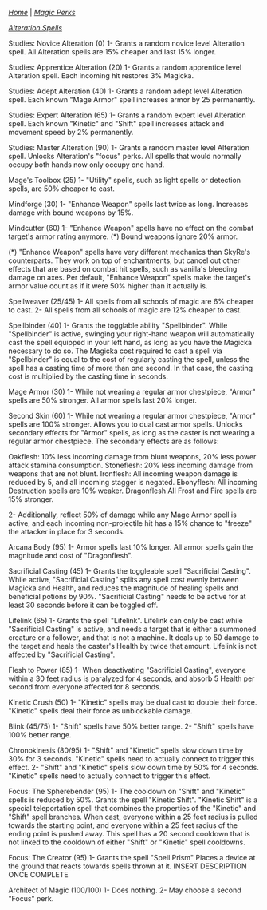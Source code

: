 _[Home](../)_ |
_[Magic Perks](../magic)_

_[Alteration Spells](./spells/alteration.md)_

Studies: Novice Alteration (0)
1- Grants a random novice level Alteration spell. All Alteration spells are 15% cheaper and last 15% longer.

Studies: Apprentice Alteration (20)
1- Grants a random apprentice level Alteration spell. Each incoming hit restores 3% Magicka.

Studies: Adept Alteration (40)
1- Grants a random adept level Alteration spell. Each known "Mage Armor" spell increases armor by 25 permanently.

Studies: Expert Alteration (65)
1- Grants a random expert level Alteration spell. Each known "Kinetic" and "Shift" spell increases attack and movement speed by 2% permanently.

Studies: Master Alteration (90)
1- Grants a random master level Alteration spell. Unlocks Alteration's "focus" perks. All spells that would normally occupy both hands now only occupy one hand.

Mage's Toolbox (25)
1- "Utility" spells, such as light spells or detection spells, are 50% cheaper to cast.

Mindforge (30)
1- "Enhance Weapon" spells last twice as long. Increases damage with bound weapons by 15%.

Mindcutter (60)
1- "Enhance Weapon" spells have no effect on the combat target's armor rating anymore. (*) Bound weapons ignore 20% armor.

(*) "Enhance Weapon" spells have very different mechanics than SkyRe's counterparts. They
	work on top of enchantments, but cancel out other effects that are based on
	combat hit spells, such as vanilla's bleeding damage on axes.
	Per default, "Enhance Weapon" spells make the target's armor value count as if it
	were 50% higher than it actually is.

Spellweaver (25/45)
1- All spells from all schools of magic are 6% cheaper to cast. 
2- All spells from all schools of magic are 12% cheaper to cast.

Spellbinder (40)
1- Grants the togglable ability "Spellbinder". While "Spellbinder" is active, swinging
	your right-hand weapon will automatically cast the spell equipped in your left hand,
	as long as you have the Magicka necessary to do so. The Magicka cost required to
	cast a spell via "Spellbinder" is equal to the cost of regularly casting the spell,
	unless the spell has a casting time of more than one second. In that case, the casting
	cost is multiplied by the casting time in seconds.

Mage Armor (30)
1- While not wearing a regular armor chestpiece, "Armor" spells are 50% stronger.
	All armor spells last 20% longer.

Second Skin (60)
1- While not wearing a regular armor chestpiece, "Armor" spells are 100% stronger.
	Allows you to dual cast armor spells.
	Unlocks secondary effects for "Armor" spells, 
	as long as the caster is not wearing a regular armor chestpiece. The secondary 
	effects are as follows:

Oakflesh: 10% less incoming damage from blunt weapons, 20% less power attack stamina consumption.
Stoneflesh: 20% less incoming damage from weapons that are not blunt.
Ironflesh: All incoming weapon damage is reduced by 5, and all incoming stagger is negated.
Ebonyflesh: All incoming Destruction spells are 10% weaker.
Dragonflesh All Frost and Fire spells are 15% stronger.

2- Additionally, reflect 50% of damage while any Mage Armor spell is active, and each incoming non-projectile hit has a 15% chance to "freeze" the attacker in place for 3 seconds.

Arcana Body (95)
1- Armor spells last 10% longer. All armor spells gain the magnitude and cost of "Dragonflesh".

Sacrificial Casting (45)
1- Grants the toggleable spell "Sacrificial Casting". 
	While active, "Sacrificial Casting" splits any spell cost evenly between Magicka and Health, and reduces the magnitude of healing spells and beneficial potions by 90%. "Sacrificial Casting" needs to be active for at least 30 seconds before it can be toggled off.

Lifelink (65)
1- Grants the spell "Lifelink". 
	Lifelink can only be cast while "Sacrificial Casting" is active, and needs a target that is either a summoned creature or a follower, and that is not a machine. It deals up to 50 damage to the target and heals the caster's Health by twice that amount. Lifelink is not affected by "Sacrificial Casting".

Flesh to Power (85)
1- When deactivating "Sacrificial Casting", everyone within a 30 feet radius is paralyzed for 4 seconds, and absorb 5 Health per second from everyone affected for 8 seconds.

Kinetic Crush (50)
1- "Kinetic" spells may be dual cast to double their force. "Kinetic" spells deal their force as unblockable damage.

Blink (45/75)
1- "Shift" spells have 50% better range.
2- "Shift" spells have 100% better range.

Chronokinesis (80/95)
1- "Shift" and "Kinetic" spells slow down time by 30% for 3 seconds. "Kinetic" spells need
	to actually connect to trigger this effect.
2- "Shift" and "Kinetic" spells slow down time by 50% for 4 seconds. "Kinetic" spells need
	to actually connect to trigger this effect.

Focus: The Spherebender (95)
1- The cooldown on "Shift" and "Kinetic" spells is reduced by 50%. Grants the spell
	"Kinetic Shift".
	"Kinetic Shift" is a special teleportation spell that combines the properties of the 
	"Kinetic" and "Shift" spell branches. When cast, everyone within a 25 feet radius 
	is pulled towards the starting point, and everyone within a 25 feet radius of the 
	ending point is pushed away. This spell has a 20 second cooldown that is not linked to the cooldown of
	either "Shift" or "Kinetic" spell cooldowns.

Focus: The Creator (95)
1- Grants the spell "Spell Prism"
	Places a device at the ground that reacts towards spells thrown at it.
	INSERT DESCRIPTION ONCE COMPLETE

Architect of Magic (100/100)
1- Does nothing.
2- May choose a second "Focus" perk.
